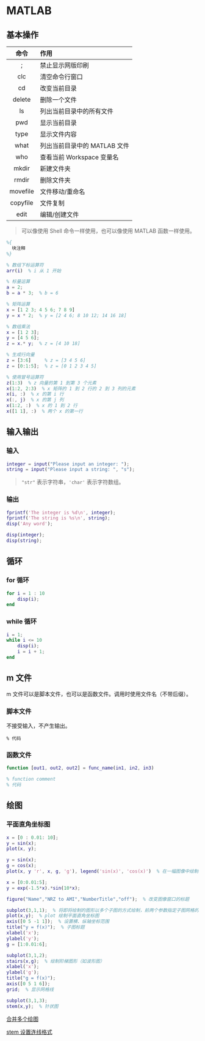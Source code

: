 # MATLAB

## 基本操作

|   命令   | 作用                         |
| :------: | :--------------------------- |
|    ;     | 禁止显示网版印刷             |
|   clc    | 清空命令行窗口               |
|    cd    | 改变当前目录                 |
|  delete  | 删除一个文件                 |
|    ls    | 列出当前目录中的所有文件     |
|   pwd    | 显示当前目录                 |
|   type   | 显示文件内容                 |
|   what   | 列出当前目录中的 MATLAB 文件 |
|   who    | 查看当前 Workspace 变量名    |
|  mkdir   | 新建文件夹                   |
|  rmdir   | 删除文件夹                   |
| movefile | 文件移动/重命名              |
| copyfile | 文件复制                     |
|   edit   | 编辑/创建文件                |

> 可以像使用 Shell 命令一样使用，也可以像使用 MATLAB 函数一样使用。

```matlab
%{
  块注释
%}

% 数组下标运算符
arr(i)  % i 从 1 开始

% 标量运算
a = 2;
b = a * 3;  % b = 6

% 矩阵运算
x = [1 2 3; 4 5 6; 7 8 9]
y = x * 2;  % y = [2 4 6; 8 10 12; 14 16 18]

% 数组乘法
x = [1 2 3];
y = [4 5 6];
z = x.* y;  % z = [4 10 18]

% 生成行向量
z = [3:6]     % z = [3 4 5 6]
z = [0:1:5];  % z = [0 1 2 3 4 5]

% 使用冒号运算符
z(1:3)  % z 向量的第 1 到第 3 个元素
x(1:2, 2:3)  % x 矩阵的 1 到 2 行的 2 到 3 列的元素
x(i, :)  % x 的第 i 行
x(:, j)  % x 的第 j 列
x(1:2, :)  % x 的 1 到 2 行
x([1 1], :)  % 两个 x 的第一行
```

## 输入输出

### 输入

```matlab
integer = input("Please input an integer: ");
string = input("Please input a string: ", "s");
```

> `"str"` 表示字符串，`'char'` 表示字符数组。

### 输出

```matlab
fprintf('The integer is %d\n', integer);
fprintf('The string is %s\n', string);
disp('Any word');

disp(integer);
disp(string);
```

## 循环

### for 循环

```matlab
for i = 1 : 10
    disp(i);
end
```

### while 循环

```matlab
i = 1;
while i <= 10
    disp(i);
    i = i + 1;
end
```

## m 文件

m 文件可以是脚本文件，也可以是函数文件。调用时使用文件名（不带后缀）。

### 脚本文件

不接受输入，不产生输出。

```
% 代码
```

### 函数文件

```matlab
function [out1, out2, out2] = func_name(in1, in2, in3)

% function comment
% 代码
```

## 绘图

### 平面直角坐标图

```matlab
x = [0 : 0.01: 10];
y = sin(x);
plot(x, y);
```

```matlab
y = sin(x);
g = cos(x);
plot(x, y 'r', x, g, 'g'), legend('sin(x)', 'cos(x)')  % 在一幅图像中绘制两个图形，图形 1 为红色，图形 2 为绿色，图例名称分别为 'sin(x)' 和 'cos(x)'
```

```matlab
x = [0:0.01:5];
y = exp(-1.5*x).*sin(10*x);

figure("Name","NRZ to AMI","NumberTitle","off");  % 改变图像窗口的标题

subplot(3,1,1);  % 将即将绘制的图形以多个子图的方式绘制，前两个参数指定子图网格的行数和列数，第三个参数指定即将绘制的子图在网格中的位置
plot(x,y);  % plot 绘制平面直角坐标图
axis([0 5 -1 1]);  % 设置横、纵轴坐标范围
title("y = f(x)");  % 子图标题
xlabel('x');
ylabel('y');
g = [1:0.01:6];

subplot(3,1,2);
stairs(x,g);  % 绘制阶梯图形（如波形图）
xlabel('x');
ylabel('g');
title("g = f(x)");
axis([0 5 1 6]);
grid;  % 显示网格线

subplot(3,1,3);
stem(x,y);  % 针状图
```

[合并多个绘图](https://ww2.mathworks.cn/help/matlab/creating_plots/combine-multiple-plots.html)

[stem 设置连线格式](https://ww2.mathworks.cn/help/matlab/ref/stem.html)